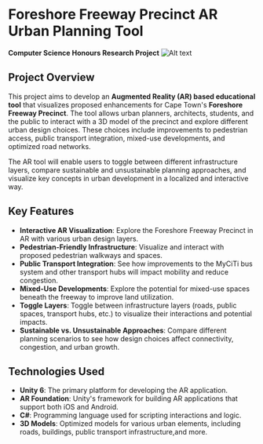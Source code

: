 # Foreshore Freeway Precinct AR Urban Planning Tool

**Computer Science Honours Research Project**
![Alt text](Images/SmartCityAR.png)

## Project Overview
This project aims to develop an **Augmented Reality (AR) based educational tool** that visualizes proposed enhancements for Cape Town's **Foreshore Freeway Precinct**. The tool allows urban planners, architects, students, and the public to interact with a 3D model of the precinct and explore different urban design choices. These choices include improvements to pedestrian access, public transport integration, mixed-use developments, and optimized road networks.

The AR tool will enable users to toggle between different infrastructure layers, compare sustainable and unsustainable planning approaches, and visualize key concepts in urban development in a localized and interactive way.

## Key Features
- **Interactive AR Visualization**: Explore the Foreshore Freeway Precinct in AR with various urban design layers.
- **Pedestrian-Friendly Infrastructure**: Visualize and interact with proposed pedestrian walkways and spaces.
- **Public Transport Integration**: See how improvements to the MyCiTi bus system and other transport hubs will impact mobility and reduce congestion.
- **Mixed-Use Developments**: Explore the potential for mixed-use spaces beneath the freeway to improve land utilization.
- **Toggle Layers**: Toggle between infrastructure layers (roads, public spaces, transport hubs, etc.) to visualize their interactions and potential impacts.
- **Sustainable vs. Unsustainable Approaches**: Compare different planning scenarios to see how design choices affect connectivity, congestion, and urban growth.

## Technologies Used
- **Unity 6**: The primary platform for developing the AR application.
- **AR Foundation**: Unity's framework for building AR applications that support both iOS and Android.
- **C#**: Programming language used for scripting interactions and logic.
- **3D Models**: Optimized models for various urban elements, including roads, buildings, public transport infrastructure,and more.
